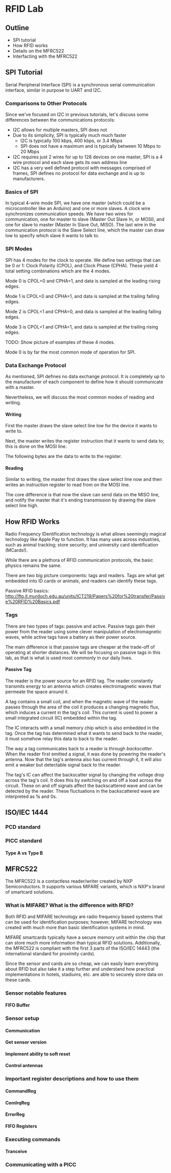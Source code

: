 # RFID Lab

## Outline

- SPI tutorial
- How RFID works
- Details on the MFRC522
- Interfacting with the MFRC522

## SPI Tutorial

Serial Peripheral Interface (SPI) is a synchronous serial communication interface,
similar in purpose to UART and I2C. 

### Comparisons to Other Protocols
Since we've focused on I2C in previous tutorials, let's discuss some differences
between the communications protocols:

- I2C allows for multiple masters, SPI does not
- Due to its simplicity, SPI is typically much much faster
    * I2C is typically 100 kbps, 400 kbps, or 3.4 Mbps
    * SPI does not have a maximum and is typically between 10 Mbps to 20 Mbps
- I2C requires just 2 wires for up to 128 devices on one master, SPI is a 4
wire protocol and each slave gets its own address line
- I2C has a very well defined protocol with messages comprised of frames,
SPI defines no protocol for data exchange and is up to manufacturers. 

### Basics of SPI
In typical 4-wire mode SPI, we have one master (which could be a microcontroller
like an Arduino) and one or more slaves. A clock wire synchronizes communication 
speeds. We have two wires for communication, one for master to slave (Master Out 
Slave In, or MOSI), and one for slave to master (Master In Slave Out, MISO). The
last wire in the communication protocol is the Slave Select line, which the 
master can draw low to specify which slave it wants to talk to.

### SPI Modes
SPI has 4 modes for the clock to operate. We define two settings that can be 
0 or 1: Clock Polarity (CPOL), and Clock Phase (CPHA). These yield 4 total setting 
combinations which are the 4 modes.

Mode 0 is CPOL=0 and CPHA=1, and data is sampled at the leading rising edges.

Mode 1 is CPOL=0 and CPHA=1, and data is sampled at the trailing falling edges.

Mode 2 is CPOL=1 and CPHA=0, and data is sampled at the leading falling edges.

Mode 3 is CPOL=1 and CPHA=1, and data is sampled at the trailing rising edges.

TODO: Show picture of examples of these 4 modes.

Mode 0 is by far the most common mode of operation for SPI.

### Data Exchange Protocol
As mentioned, SPI defines no data exchange protocol. It is completely up
to the manufacturer of each component to define how it should communicate
with a master. 

Nevertheless, we will discuss the most common modes of reading and writing.

#### Writing
First the master draws the slave select line low for the device it wants to
write to.

Next, the master writes the register instruction that it wants to send
data to; this is done on the MOSI line.

The following bytes are the data to write to the register.

#### Reading
Similar to writing, the master first draws the slave select line now and
then writes an instruction register to read from on the MOSI line.

The core difference is that now the slave can send data on the MISO line,
and notify the master that it's ending transmission by drawing the slave
select line high.

## How RFID Works

Radio Frequency IDentification technology is what allows seemingly
magical technology like Apple Pay to function. It has many uses across
industries, such as animal tracking; store security; and university 
card identification (MCards!).

While there are a plethora of RFID communication protocols, the basic 
physics remains the same. 

There are two big picture components: tags and readers. Tags are 
what get embedded into ID cards or animals, and readers can identify 
these tags.


Passive RFID basics: http://ftp.it.murdoch.edu.au/units/ICT219/Papers%20for%20transfer/Passive%20RFID%20Basics.pdf

### Tags

There are two types of tags: passive and active. Passive tags gain their
power from the reader using some clever manipulation of electromagnetic
waves, while active tags have a battery as their power source.

The main difference is that passive tags are cheaper at the trade-off
of operating at shorter distances. We will be focusing on passive tags
in this lab, as that is what is used most commonly in our daily lives.

#### Passive Tag

The reader is the power source for an RFID tag. The reader constantly 
transmits energy to an antenna which creates electromagnetic waves that
permeate the space around it.

A tag contains a small coil, and when the magnetic wave of the reader
passes through the area of the coil it produces a changing magnetic flux,
which induces a current in the tag's coil.
This current is used to power a small integrated circuit (IC) embedded 
within the tag.

The IC interacts with a small memory chip which is also
embedded in the tag. Once the tag has determined what it wants to 
send back to the reader, it must somehow relay this data to back to the
reader.

The way a tag communicates back to a reader is through _backscatter_.
When the reader first emitted a signal, it was done by powering the
reader's antenna. Now that the tag's antenna also has current through it,
it will also emit a weaker but detectable signal back to the reader.

The tag's IC can affect the backscatter signal by changing the voltage
drop across the tag's coil. It does this by switching on and off a load
across the circuit. These on and off signals affect the backscattered wave
and can be detected by the reader. These fluctuations in the backscattered
wave are interpreted as 1s and 0s.

## ISO/IEC 1444
### PCD standard 
### PICC standard 
#### Type A vs Type B

## MFRC522

The MFRC522 is a contactless reader/writer created by NXP Semiconductors. 
It supports various MIFARE variants, which is NXP's brand of smartcard
solutions.

### What is MIFARE? What is the difference with RFID?

Both RFID and MIFARE technology are radio frequency based systems that
can be used for identification purposes; however, MIFARE technology
was created with much more than basic identification systems in mind.

MIFARE smartcards typically have a secure memory unit within the chip 
that can store much more information than typical RFID solutions. 
Additionally, the MFRC522 is compliant with the first 3 parts of the 
ISO/IEC 14443 (the international standard for proximity cards).

Since the sensor and cards are so cheap, we can easily learn everything
about RFID but also take it a step further and understand how practical
implementations in hotels, stadiums, etc. are able to securely store
data on these cards.

### Sensor notable features
#### FIFO Buffer

### Sensor setup
#### Communication
#### Get sensor version
#### Implement ability to soft reset
#### Control antennas

### Important register descriptions and how to use them 
#### CommandReg 
#### ComIrqReg
#### ErrorReg
#### FIFO Registers

### Executing commands
#### Tranceive

### Communicating with a PICC
